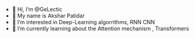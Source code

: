 - 👋 Hi, I’m @GeLectic
- 🙏 My name is Akshar Patidar 
- 👀 I’m interested in Deep-Learning algorrithms, RNN CNN 
- 🌱 I’m currently learning about the Attention mechanism ,  Transformers 
 

<!---
GeLectic/GeLectic is a ✨ special ✨ repository because its `README.md` (this file) appears on your GitHub profile.
You can click the Preview link to take a look at your changes.
--->
